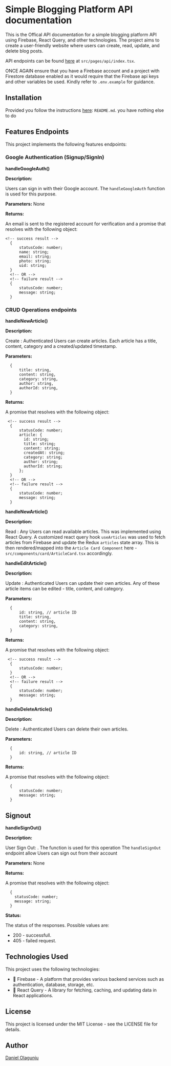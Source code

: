 # Simple Blogging Platform API documentation

This is the Offical API documentation for a simple blogging platform API using Firebase, React Query, and other technologies. The project aims to create a user-friendly website where users can create, read, update, and delete blog posts.

API endpoints can be found [here](src/pages/api/index.tsx) at `src/pages/api/index.tsx`.

ONCE AGAIN ensure that you have a Firebase account and a project with Firestore database enabled as it would require that the Firebase api keys and other variables be used. Kindly refer to `.env.example` for guidance.

## Installation

Provided you follow the instructions [here](README.md): `README.md`. you have nothing else to do

## Features Endpoints

This project implements the following features endpoints:

<!-- Google Authentication:
CRUD Functionality for Blog Posts: Users can create, read, update, and delete blog posts. Each post has a title, content, and a created/updated timestamp. The handleNewArticle, handleEditArticle, and handleDeleteArticle functions are used for these operations.
The `handleSignInAuth` function is used to sign in a registered user.
. -->

### Google Authentication (Signup/SignIn)

**handleGoogleAuth()**

**Description:**

Users can sign in with their Google account. The `handleGoogleAuth` function is used for this purpose.

**Parameters:**
None

**Returns:**

An email is sent to the registered account for verification and a promise that resolves with the following object:

```
<!-- success result -->
  {
      statusCode: number;
      name: string;
      email: string;
      photo: string;
      uid: string;
  }
  <!-- OR -->
  <!-- failure result -->
  {
      statusCode: number;
      message: string;
  }
```

### CRUD Operations endpoints

**handleNewArticle()**

**Description:**

Create : Authenticated Users can create articles. Each article has a title, content, category and a created/updated timestamp.

**Parameters:**

```
  {
      title: string,
      content: string,
      category: string,
      author: string,
      authorId: string,
  }

```

**Returns:**

A promise that resolves with the following object:

```
 <!-- success result -->
  {
      statusCode: number;
      article: {
        id: string;
        title: string;
        content: string;
        createdAt: string;
        category: string;
        author: string;
        authorId: string;
      };
  }
  <!-- OR -->
  <!-- failure result -->
  {
      statusCode: number;
      message: string;
  }
```

**handleNewArticle()**

**Description:**

Read : Any Users can read available articles. This was implemented using React Query. A customized react query hook `useArticles` was used to fetch articles from Firebase and update the Redux `articles` state array. This is then rendered/mapped into the `Article Card Component` here - `src/components/card/ArticleCard.tsx` accordingly.

**handleEditArticle()**

**Description:**

Update : Authenticated Users can update their own articles. Any of these article items can be edited - title, content, and category.

**Parameters:**

```
  {
      id: string, // article ID
      title: string,
      content: string,
      category: string,
  }

```

**Returns:**

A promise that resolves with the following object:

```
 <!-- success result -->
  {
      statusCode: number;
  }
  <!-- OR -->
  <!-- failure result -->
  {
      statusCode: number;
      message: string;
  }
```

**handleDeleteArticle()**

**Description:**

Delete : Authenticated Users can delete their own articles.

**Parameters:**

```
  {
      id: string, // article ID
  }

```

**Returns:**

A promise that resolves with the following object:

```
  {
      statusCode: number;
      message: string;
  }
```

## Signout

**handleSignOut()**

**Description:**

User Sign Out: . The function is used for this operation
The `handleSignOut` endpoint allow Users can sign out from their account

**Parameters:**
None

**Returns:**

A promise that resolves with the following object:

```
  {
    statusCode: number;
    message: string;
  }
```

**Status:**

The status of the responses. Possible values are:

- 200 - successfull.
- 405 - failed request.

## Technologies Used

This project uses the following technologies:

- 🎉 Firebase - A platform that provides various backend services such as authentication, database, storage, etc.
- 🎉 React Query - A library for fetching, caching, and updating data in React applications.

## License

This project is licensed under the MIT License - see the LICENSE file for details.

## Author

[Daniel Olagunju](https://github.com/todak2000)
